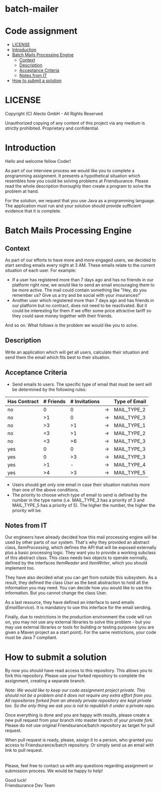 # batch-mailer

Code assignment
=============================

- [LICENSE](#license)
- [Introduction](#introduction)
- [Batch Mails Processing Engine](#batch-mails-processing-engine)
  - [Context](#context)
  - [Description](#description)
  - [Acceptance Criteria](#acceptance-criteria)
  - [Notes from IT](#notes-from-it)
- [How to submit a solution](#how-to-submit-a-solution)

LICENSE
=============================

Copyright (C) Alecto GmbH - All Rights Reserved

Unauthorized copying of any content of this project via any medium is strictly prohibited.
Proprietary and confidential.

Introduction
=============================

Hello and welcome fellow Coder!

As part of our interview process we would like you to complete a programming assignment. It presents a hypothetical situation which resembles how you could be solving problems at Friendsurance. Please read the whole description thoroughly
then create a program to solve the problem at hand.

For the solution, we request that you use Java as a programming language. The application must run and your solution should provide sufficient evidence that it is complete.

Batch Mails Processing Engine
=============================

Context
-------

As part of our efforts to have more and more engaged users, we decided to start sending emails every night at 3 AM.
These emails relate to the current situation of each user. For example:

* If a user has registered more than 7 days ago and has no friends in our platform right now, we would like to send an
email encouraging them to be more active. The mail could contain something like "Hey, do you remember us? Give us a try
and be social with your insurances!"
* Another user which registered more than 7 days ago and has friends in our platform but no contract, does not need to be
reactivated. But it could be interesting for them if we offer some price attractive tariff so they could save money together
with their friends.

And so on. What follows is the problem we would like you to solve.

Description
-----------

Write an application which will get all users, calculate their situation and send them the email which fits best to
their situation.

Acceptance Criteria
-------------------

* Send emails to users. The specific type of email that must be sent will be determined by the following rules:

| Has Contract | # Friends | # Invitations |    | Type of Email |
| -------------|-----------|---------------|----|---------------|
|     no       |     0     |       0       | -> |  MAIL_TYPE_2  |
|     no       |     >1    |       0       | -> |  MAIL_TYPE_3  |
|     no       |     >3    |       >1      | -> |  MAIL_TYPE_1  |
|     no       |     <3    |       >1      | -> |  MAIL_TYPE_2  |
|     no       |     <3    |       >6      | -> |  MAIL_TYPE_3  |
|     yes      |     0     |       0       | -> |  MAIL_TYPE_3  |
|     yes      |     0     |       >3      | -> |  MAIL_TYPE_3  |
|     yes      |     >1    |       -       | -> |  MAIL_TYPE_4  |
|     yes      |     >4    |       >3      | -> |  MAIL_TYPE_5  |

* Users should get only one email in case their situation matches more than one of the above conditions.
* The priority to choose which type of email to send is defined by the number in the type name (i.e. MAIL_TYPE_3 has
 a priority of 3 and MAIL_TYPE_5 has a priority of 5). The higher the number, the higher the priority will be.

Notes from IT
-------------

Our engineers have already decided how this mail processing engine will be used by other parts of our system. That's
why they provided an abstract class, *ItemProcessing*, which defines the API that will be exposed externally plus a
basic processing logic. They want you to provide a working subclass of this abstract class. This class needs two
objects to operate normally, defined by the interfaces *ItemReader* and *ItemWriter*, which you should implement too.

They have also decided what you can get from outside this subsystem. As a result, they defined the class *User* as
the best abstraction to hold all the information you may need. You can decide how you would like to use this
information. But you cannot change the class User.

As a last resource, they have defined an interface to send emails (_EmailService_). It is mandatory to use this
interface for the email sending.

Finally, due to restrictions in the production environment the code will run on, you may not use any external libraries
to solve this problem - but you may use external libraries or tools for building or testing purposes (you are given a
Maven project as a start point). For the same restrictions, your code must be Java 7 compliant.

How to submit a solution
=============================

By now you should have read access to this repository. This allows you to fork this repository. Please use your forked repository to complete the assignment, creating a separate branch.

*Note: We would like to keep our code assignment project private. This should not be a problem and it does not require any extra effort from you. All repositories forked from an already private repository are kept private too. So the only thing we ask you is not to republish it under a private repo.*

Once everything is done and you are happy with results, please create a new pull request from your branch into master branch of *your private fork*. Please do not use original Friendsurance/batch repository as target for pull request.

When pull request is ready, please, assign it to a person, who granted you access to Friendsurance/batch repository. Or simply send us an email with link to pull request.
<br><br><br>
Please, feel free to contact us with any questions regarding assignment or submission process. We would be happy to help!

Good luck!  
Friendsurance Dev Team

